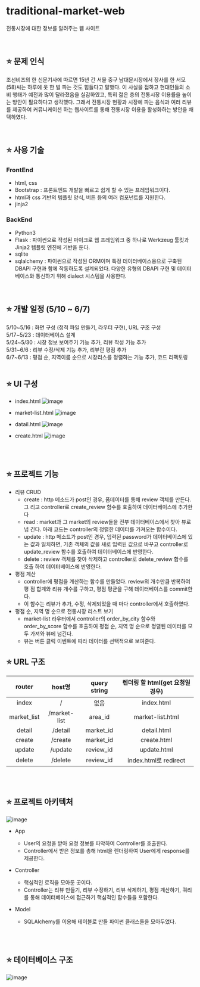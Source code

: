 # traditional-market-web

전통시장에 대한 정보를 알려주는 웹 사이트
<br> <br><br>


## ⭐ 문제 인식
 조선비즈의 한 신문기사에 따르면 15년 간 서울 중구 남대문시장에서 장사를 한 서모(58)씨는 하루에 옷 한 벌 파는 것도 힘들다고 말했다. 이 사실을 접하고 현대인들의 소비 행태가 예전과 많이 달라졌음을 실감하였고, 특히 젊은 층의 전통시장 이용률을 높이는 방안이 필요하다고 생각했다. 그래서 전통시장 현황과 시장에 파는 음식과 여러 리뷰를 제공하여 커뮤니케이션 하는 웹사이트를 통해 전통시장 이용을 활성화하는 방안을 채택하였다.<br> 
	<br><br>
	
	
## ⭐ 사용 기술 
### FrontEnd<br>
  - html, css<br>
  - Bootstrap : 프론트엔드 개발을 빠르고 쉽게 할 수 있는 프레임워크이다. <br>
  - html과 css 기반의 템플릿 양식, 버튼 등의 여러 컴포넌트를 지원한다. <br>
  - jinja2<br>
### BackEnd<br>
  - Python3 <br>
  - Flask : 파이썬으로 작성된 마이크로 웹 프레임워크 중 하나로 Werkzeug 툴킷과 Jinja2 템플릿 엔진에 기반을 둔다.<br>
  - sqlite <br>
  - sqlalchemy : 파이썬으로 작성된 ORM이며 특정 데이터베이스용으로 구축된 DBAPI 구현과 함께 작동하도록 설계되었다. 다양한 유형의 DBAPI 구현 및 데이터베이스와 통신하기 위해 dialect 시스템을 사용한다.<br>
  <br><br>
  
## ⭐ 개발 일정 (5/10 ~ 6/7)
5/10&#126;5/16 : 화면 구성 (정적 파일 만들기, 라우터 구현), URL 구조 구성 <br>
5/17&#126;5/23 : 데이터베이스 설계<br>
5/24&#126;5/30 : 시장 정보 보여주기 기능 추가, 리뷰 작성 기능 추가<br>
5/31&#126;6/6 : 리뷰 수정/삭제 기능 추가, 리뷰란 평점 추가 <br>
6/7&#126;6/13 : 평점 순, 지역이름 순으로 시장리스를 정렬하는 기능 추가, 코드 리팩토링
<br><br>

## ⭐ UI 구성
- index.html
![image](https://user-images.githubusercontent.com/81086966/194271780-834042e2-cb2c-43ec-be33-eb0ff18c116d.png)

- market-list.html
![image](https://user-images.githubusercontent.com/81086966/194271840-a192c18c-b946-4907-aba1-68f3161db531.png)

- datail.html
![image](https://user-images.githubusercontent.com/81086966/194271871-c1e98bd9-f5c4-473e-ba34-f02b6cb11c55.png)

- create.html
![image](https://user-images.githubusercontent.com/81086966/194271902-f1719cb8-5ef9-49a7-bd36-d4583399a277.png)

<br><br>


## ⭐ 프로젝트 기능
- 리뷰 CRUD
	- create : http 메소드가 post인 경우, 폼데이터를 통해 review 객체를 만든다. 그	  리고 controller로 create_review 함수를 호출하여 데이터베이스에 추가한다
	- read : market과 그 market의 review들을 전부 데이터베이스에서 찾아 뷰로 넘	  긴다. 아래 코드는 controller의 정렬한 데이터를 가져오는 함수이다.
	- update : http 메소드가 post인 경우, 입력된 password가 데이터베이스에 있는 	  값과 일치하면, 기존 객체의 값을 새로 입력된 값으로 바꾸고 controller로 		  update_review 함수를 호출하여 데이터베이스에 반영한다.
	- delete : review 객체를 찾아 삭제하고 controller로 delete_review 함수를 호출	  하여 데이터베이스에 반영한다.
- 평점 계산 
	- controller에 평점을 계산하는 함수를 만들었다. review의 개수만큼 반복하여 평	  점 합계와 리뷰 개수를 구하고, 평점 평균을 구해 데이터베이스를 commit한다.
	- 이 함수는 리뷰가 추가, 수정, 삭제되었을 때 마다 controller에서 호출하였다. 
- 평점 순, 지역 명 순으로 전통시장 리스트 보기
	- market-list 라우터에서 controller의 order_by_city 함수와 order_by_score 함수를 호출하여 평점 순, 지역 명 순으로 정렬된 데이터를 모두 가져와 뷰에 넘긴다.
	- 뷰는 버튼 클릭 이벤트에 따라 데이터를 선택적으로 보여준다.
  
  
## ⭐ URL 구조
router|host명|query string|렌더링 할 html(get 요청일 경우)
:---:|:---:|:---:|:---:
index|/|없음|index.html
market_list|/market-list|area_id|market-list.html
detail|/detail|market_id|detail.html
create|/create|market_id|create.html
update|/update|review_id|update.html
delete|/delete|review_id|index.html로 redirect


<br><br>


## ⭐ 프로젝트 아키텍처
![image](https://user-images.githubusercontent.com/81086966/194269009-7a456292-4b53-40e3-bfd8-693d84d43e9b.png)

- App 
	- User의 요청을 받아 요청 정보를 파악하여 Controller를 호출한다.
	- Controller에서 받은 정보를 총해 html을 렌더링하여 User에게 response를 제공한다.

- Controller 
	- 핵심적인 로직을 모아둔 곳이다.
	- Controller는 리뷰 만들기, 리뷰 수정하기, 리뷰 삭제하기, 평점 계산하기, 쿼리를 통해 데이터베이스에 접근하기 핵심적인 함수들을 포함한다. 

- Model
	- SQLAlchemy를 이용해 테이블로 만들 파이썬 클래스들을 모아두었다.

<br><br>

## ⭐ 데이터베이스 구조
![image](https://user-images.githubusercontent.com/81086966/194268835-2a40114a-df50-4bff-86d6-9c18ba8facd5.png)
<br><br>


